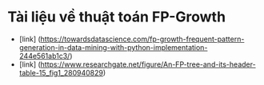 # Tài liệu về thuật toán FP-Growth

* [link] (https://towardsdatascience.com/fp-growth-frequent-pattern-generation-in-data-mining-with-python-implementation-244e561ab1c3/)
* [link] (https://www.researchgate.net/figure/An-FP-tree-and-its-header-table-15_fig1_280940829)
